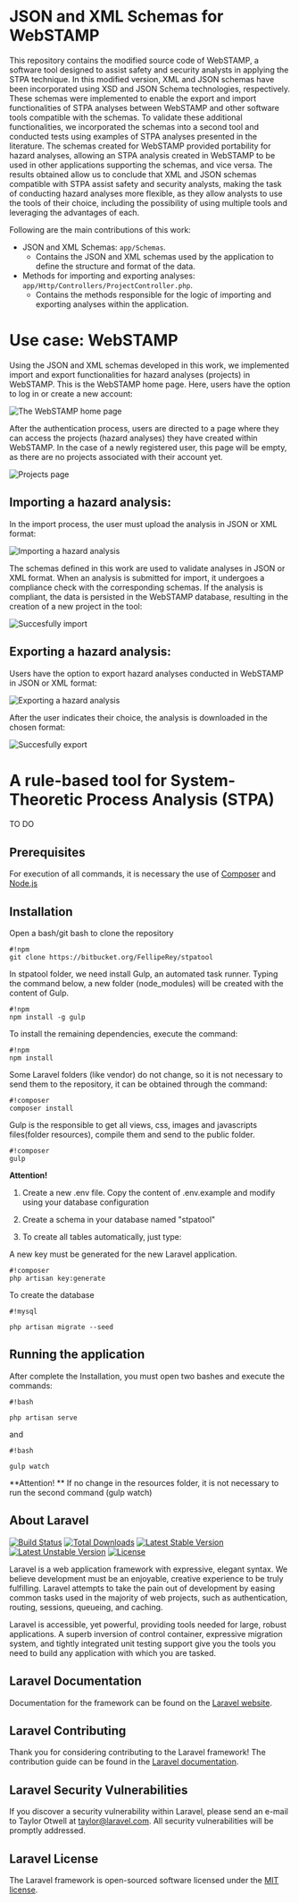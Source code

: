 # **JSON and XML Schemas for WebSTAMP**

This repository contains the modified source code of WebSTAMP, a software tool designed to assist safety and security analysts in applying the STPA technique. In this modified version, XML and JSON schemas have been incorporated using XSD and JSON Schema technologies, respectively. These schemas were implemented to enable the export and import functionalities of STPA analyses between WebSTAMP and other software tools compatible with the schemas. To validate these additional functionalities, we incorporated the schemas into a second tool and conducted tests using examples of STPA analyses presented in the literature. The schemas created for WebSTAMP provided portability for hazard analyses, allowing an STPA analysis created in WebSTAMP to be used in other applications supporting the schemas, and vice versa. The results obtained allow us to conclude that XML and JSON schemas compatible with STPA assist safety and security analysts, making the task of conducting hazard analyses more flexible, as they allow analysts to use the tools of their choice, including the possibility of using multiple tools and leveraging the advantages of each.

Following are the main contributions of this work:

- JSON and XML Schemas: `app/Schemas`.
  - Contains the JSON and XML schemas used by the application to define the structure and format of the data.
- Methods for importing and exporting analyses: `app/Http/Controllers/ProjectController.php`.
  - Contains the methods responsible for the logic of importing and exporting analyses within the application.

# **Use case: WebSTAMP**

Using the JSON and XML schemas developed in this work, we implemented import and export functionalities for hazard analyses (projects) in WebSTAMP. This is the WebSTAMP home page. Here, users have the option to log in or create a new account:

![The WebSTAMP home page](https://drive.google.com/file/d/1jGbLyLDaTSqa1iKLJh1aij7arwDm5b-3/view?usp=sharing)

After the authentication process, users are directed to a page where they can access the projects (hazard analyses) they have created within WebSTAMP. In the case of a newly registered user, this page will be empty, as there are no projects associated with their account yet.

![Projects page]()

## Importing a hazard analysis:

In the import process, the user must upload the analysis in JSON or XML format:

![Importing a hazard analysis]()

The schemas defined in this work are used to validate analyses in JSON or XML format. When an analysis is submitted for import, it undergoes a compliance check with the corresponding schemas. If the analysis is compliant, the data is persisted in the WebSTAMP database, resulting in the creation of a new project in the tool:

![Succesfully import]()

## Exporting a hazard analysis:

Users have the option to export hazard analyses conducted in WebSTAMP in JSON or XML format:

![Exporting a hazard analysis]()

After the user indicates their choice, the analysis is downloaded in the chosen format:

![Succesfully export]()

# **A rule-based tool for System-Theoretic Process Analysis (STPA)**

TO DO

## **Prerequisites**

For execution of all commands, it is necessary the use of [Composer](https://getcomposer.org/download/) and [Node.js](https://nodejs.org/en/download/)

## **Installation**

Open a bash/git bash to clone the repository

```
#!npm
git clone https://bitbucket.org/FellipeRey/stpatool
```


In stpatool folder, we need install Gulp, an automated task runner. Typing the command below, a new folder (node_modules) will be created with the content of Gulp.

```
#!npm
npm install -g gulp
```


To install the remaining dependencies, execute the command:

```
#!npm
npm install
```


Some Laravel folders (like vendor) do not change, so it is not necessary to send them to the repository, it can be obtained through the command:

```
#!composer
composer install
```



Gulp is the responsible to get all views, css, images and javascripts files(folder resources), compile them and send to the public folder.

```
#!composer
gulp
```



**Attention!**

1. Create a new .env file. Copy the content of .env.example and modify using your database configuration


2. Create a schema in your database named "stpatool"


3. To create all tables automatically, just type:





A new key must be generated for the new Laravel application. 

```
#!composer
php artisan key:generate
```

To create the database

```
#!mysql

php artisan migrate --seed
```

## **Running the application**

After complete the Installation, you must open two bashes and execute the commands:

```
#!bash

php artisan serve
```
and
```
#!bash

gulp watch
```

**Attention! ** If no change in the resources folder, it is not necessary to run the second command (gulp watch)


## **About Laravel**

[![Build Status](https://travis-ci.org/laravel/framework.svg)](https://travis-ci.org/laravel/framework)
[![Total Downloads](https://poser.pugx.org/laravel/framework/d/total.svg)](https://packagist.org/packages/laravel/framework)
[![Latest Stable Version](https://poser.pugx.org/laravel/framework/v/stable.svg)](https://packagist.org/packages/laravel/framework)
[![Latest Unstable Version](https://poser.pugx.org/laravel/framework/v/unstable.svg)](https://packagist.org/packages/laravel/framework)
[![License](https://poser.pugx.org/laravel/framework/license.svg)](https://packagist.org/packages/laravel/framework)

Laravel is a web application framework with expressive, elegant syntax. We believe development must be an enjoyable, creative experience to be truly fulfilling. Laravel attempts to take the pain out of development by easing common tasks used in the majority of web projects, such as authentication, routing, sessions, queueing, and caching.

Laravel is accessible, yet powerful, providing tools needed for large, robust applications. A superb inversion of control container, expressive migration system, and tightly integrated unit testing support give you the tools you need to build any application with which you are tasked.


## **Laravel Documentation**

Documentation for the framework can be found on the [Laravel website](http://laravel.com/docs).

## **Laravel Contributing**

Thank you for considering contributing to the Laravel framework! The contribution guide can be found in the [Laravel documentation](http://laravel.com/docs/contributions).

## **Laravel Security Vulnerabilities**

If you discover a security vulnerability within Laravel, please send an e-mail to Taylor Otwell at taylor@laravel.com. All security vulnerabilities will be promptly addressed.

## **Laravel License**

The Laravel framework is open-sourced software licensed under the [MIT license](http://opensource.org/licenses/MIT).